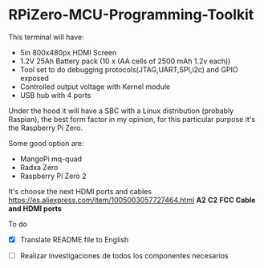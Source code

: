 # RPiZero-MCU-Programming-Toolkit

This terminal will have:
* 5in 800x480px HDMI Screen
* 1.2V 25Ah Battery pack (10 x (AA cells of 2500 mAh 1.2v each))
* Tool set to do debugging protocols(JTAG,UART,SPI,i2c) and GPIO exposed
* Controlled output voltage with Kernel module
* USB hub with 4 ports

Under the hood it will have a SBC with a Linux distribution (probably Raspian), the best form factor in my opinion, for
this particular purpose it's the Raspberry Pi Zero.

Some good option are:
* MangoPi mq-quad
* Radxa Zero
* Raspberry Pi Zero 2

It's choose the next HDMI ports and cables 
https://es.aliexpress.com/item/1005003057727464.html
**A2**
**C2**
**FCC Cable and HDMI ports**

To do
 - [x] Translate README file to English
 - [ ] Realizar investigaciones de todos los componentes necesarios

